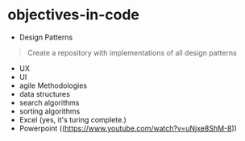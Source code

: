 # objectives-in-code

- Design Patterns
 > Create a repository with implementations of all design patterns
- UX
- UI
- agile Methodologies
- data structures
- search algorithms
- sorting algorithms
- Excel (yes, it's turing complete.)
- Powerpoint ((https://www.youtube.com/watch?v=uNjxe8ShM-8))
